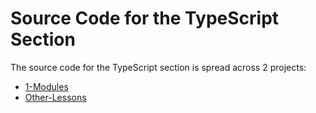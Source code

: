 # Source Code for the TypeScript Section

The source code for the TypeScript section is spread across 2 projects:

- [1-Modules](https://github.com/d-dmytro/react-with-typescript/tree/master/Code-Examples/TypeScript/1-Modules)
- [Other-Lessons](https://github.com/d-dmytro/react-with-typescript/tree/master/Code-Examples/TypeScript/Other-Lessons)
